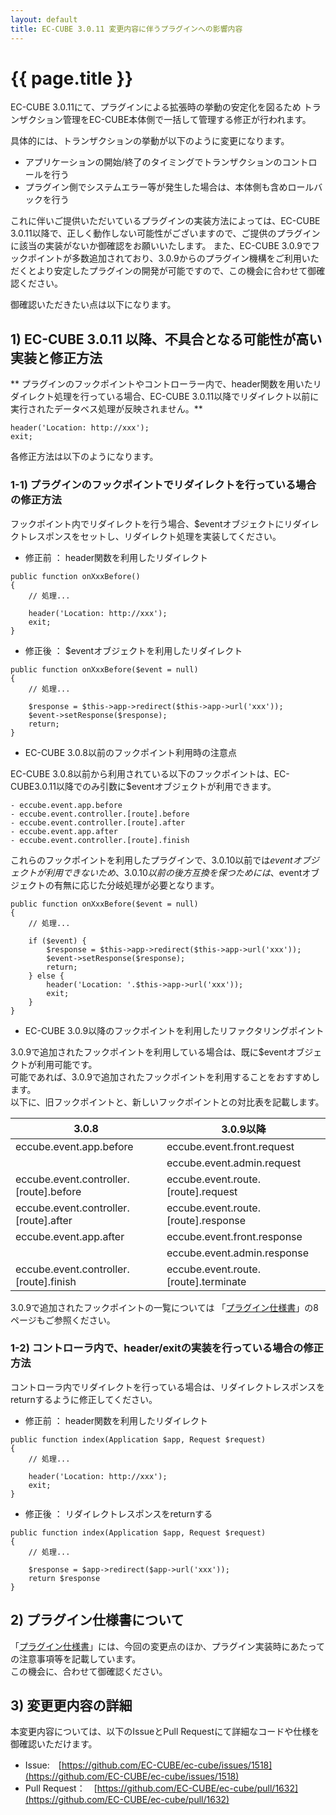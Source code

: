 ```yaml
---
layout: default
title: EC-CUBE 3.0.11 変更内容に伴うプラグインへの影響内容
---
```


# {{ page.title }}

EC-CUBE 3.0.11にて、プラグインによる拡張時の挙動の安定化を図るため
トランザクション管理をEC-CUBE本体側で一括して管理する修正が行われます。

具体的には、トランザクションの挙動が以下のように変更になります。

- アプリケーションの開始/終了のタイミングでトランザクションのコントロールを行う
- プラグイン側でシステムエラー等が発生した場合は、本体側も含めロールバックを行う


これに伴いご提供いただいているプラグインの実装方法によっては、EC-CUBE 3.0.11以降で、正しく動作しない可能性がございますので、ご提供のプラグインに該当の実装がないか御確認をお願いいたします。
また、EC-CUBE 3.0.9でフックポイントが多数追加されており、3.0.9からのプラグイン機構をご利用いただくとより安定したプラグインの開発が可能ですので、この機会に合わせて御確認ください。

御確認いただきたい点は以下になります。

## 1) EC-CUBE 3.0.11 以降、不具合となる可能性が高い実装と修正方法

** プラグインのフックポイントやコントローラー内で、header関数を用いたリダイレクト処理を行っている場合、EC-CUBE 3.0.11以降でリダイレクト以前に実行されたデータベス処理が反映されません。**

```
header('Location: http://xxx');
exit;
```
各修正方法は以下のようになります。

###  1-1) プラグインのフックポイントでリダイレクトを行っている場合の修正方法

フックポイント内でリダイレクトを行う場合、$eventオブジェクトにリダイレクトレスポンスをセットし、リダイレクト処理を実装してください。


+ 修正前 ： header関数を利用したリダイレクト
```
public function onXxxBefore()
{
    // 処理...

    header('Location: http://xxx');
    exit;
}
```
+ 修正後 ： $eventオブジェクトを利用したリダイレクト
```
public function onXxxBefore($event = null)
{
    // 処理...

    $response = $this->app->redirect($this->app->url('xxx'));
    $event->setResponse($response);
    return;
}
```

+ EC-CUBE 3.0.8以前のフックポイント利用時の注意点  

EC-CUBE 3.0.8以前から利用されている以下のフックポイントは、EC-CUBE3.0.11以降でのみ引数に$eventオブジェクトが利用できます。

```
- eccube.event.app.before
- eccube.event.controller.[route].before
- eccube.event.controller.[route].after
- eccube.event.app.after
- eccube.event.controller.[route].finish
```

これらのフックポイントを利用したプラグインで、3.0.10以前では$eventオブジェクトが利用できないため、3.0.10以前の後方互換を保つためには、$eventオブジェクトの有無に応じた分岐処理が必要となります。


```
public function onXxxBefore($event = null)
{
    // 処理...

    if ($event) {
        $response = $this->app->redirect($this->app->url('xxx'));
        $event->setResponse($response);
        return;
    } else {
        header('Location: '.$this->app->url('xxx'));
        exit;
    }
}
```

+ EC-CUBE 3.0.9以降のフックポイントを利用したリファクタリングポイント

3.0.9で追加されたフックポイントを利用している場合は、既に$eventオブジェクトが利用可能です。  
可能であれば、3.0.9で追加されたフックポイントを利用することをおすすめします。  
以下に、旧フックポイントと、新しいフックポイントとの対比表を記載します。  

|3.0.8                                  |          3.0.9以降                       |
|---------------------------------------|-----------------------------------------|
|eccube.event.app.before                |     eccube.event.front.request          |
|                                       |     eccube.event.admin.request          |
|eccube.event.controller.[route].before |     eccube.event.route.[route].request  |
|eccube.event.controller.[route].after  |     eccube.event.route.[route].response |
|eccube.event.app.after                 |     eccube.event.front.response         |
|                                       |     eccube.event.admin.response         |
|eccube.event.controller.[route].finish |     eccube.event.route.[route].terminate|

3.0.9で追加されたフックポイントの一覧については
「[プラグイン仕様書](http://downloads.ec-cube.net/src/manual/v3/plugin.pdf
)」の8ページもご参照ください。


### 1-2) コントローラ内で、header/exitの実装を行っている場合の修正方法

コントローラ内でリダイレクトを行っている場合は、リダイレクトレスポンスをreturnするように修正してください。

+ 修正前 ： header関数を利用したリダイレクト
```
public function index(Application $app, Request $request)
{
    // 処理...

    header('Location: http://xxx');
    exit;
}
```
+ 修正後 ： リダイレクトレスポンスをreturnする
```
public function index(Application $app, Request $request)
{
    // 処理...

    $response = $app->redirect($app->url('xxx'));
    return $response
}
```

## 2) プラグイン仕様書について

「[プラグイン仕様書](http://downloads.ec-cube.net/src/manual/v3/plugin.pdf
)」には、今回の変更点のほか、プラグイン実装時にあたっての注意事項等を記載しています。  
この機会に、合わせて御確認ください。

## 3) 変更更内容の詳細

本変更内容については、以下のIssueとPull Requestにて詳細なコードや仕様を御確認いただけます。

+ Issue:　[https://github.com/EC-CUBE/ec-cube/issues/1518](https://github.com/EC-CUBE/ec-cube/issues/1518)
+ Pull Request：　[https://github.com/EC-CUBE/ec-cube/pull/1632](https://github.com/EC-CUBE/ec-cube/pull/1632)


